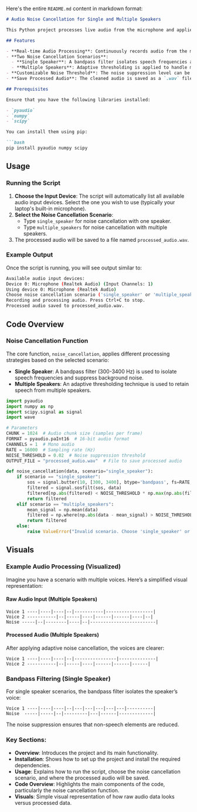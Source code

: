 Here's the entire `README.md` content in markdown format:

```markdown
# Audio Noise Cancellation for Single and Multiple Speakers

This Python project processes live audio from the microphone and applies noise cancellation based on whether the scenario involves a **single speaker** or **multiple speakers**. The project uses the `pyaudio` library to capture audio, `numpy` for data manipulation, `scipy` for signal processing, and `wave` to save the processed audio into a `.wav` file.

## Features

- **Real-time Audio Processing**: Continuously records audio from the microphone and processes it on the fly.
- **Two Noise Cancellation Scenarios**:
  - **Single Speaker**: A bandpass filter isolates speech frequencies and reduces background noise.
  - **Multiple Speakers**: Adaptive thresholding is applied to handle mixed voices, allowing multiple speakers to be heard clearly.
- **Customizable Noise Threshold**: The noise suppression level can be adjusted to balance noise reduction and audio clarity.
- **Save Processed Audio**: The cleaned audio is saved as a `.wav` file for later use.

## Prerequisites

Ensure that you have the following libraries installed:

- `pyaudio`
- `numpy`
- `scipy`

You can install them using pip:

```bash
pip install pyaudio numpy scipy
```

## Usage

### Running the Script

1. **Choose the Input Device**: The script will automatically list all available audio input devices. Select the one you wish to use (typically your laptop's built-in microphone).
2. **Select the Noise Cancellation Scenario**:
   - Type `single_speaker` for noise cancellation with one speaker.
   - Type `multiple_speakers` for noise cancellation with multiple speakers.
3. The processed audio will be saved to a file named `processed_audio.wav`.

### Example Output

Once the script is running, you will see output similar to:

```bash
Available audio input devices:
Device 0: Microphone (Realtek Audio) (Input Channels: 1)
Using device 0: Microphone (Realtek Audio)
Choose noise cancellation scenario ('single_speaker' or 'multiple_speakers'): single_speaker
Recording and processing audio. Press Ctrl+C to stop.
Processed audio saved to processed_audio.wav.
```

## Code Overview

### Noise Cancellation Function
The core function, `noise_cancellation`, applies different processing strategies based on the selected scenario:
- **Single Speaker**: A bandpass filter (300-3400 Hz) is used to isolate speech frequencies and suppress background noise.
- **Multiple Speakers**: An adaptive thresholding technique is used to retain speech from multiple speakers.

```python
import pyaudio
import numpy as np
import scipy.signal as signal
import wave

# Parameters
CHUNK = 1024  # Audio chunk size (samples per frame)
FORMAT = pyaudio.paInt16  # 16-bit audio format
CHANNELS = 1  # Mono audio
RATE = 16000  # Sampling rate (Hz)
NOISE_THRESHOLD = 0.02  # Noise suppression threshold
OUTPUT_FILE = "processed_audio.wav"  # File to save processed audio

def noise_cancellation(data, scenario="single_speaker"):
    if scenario == "single_speaker":
        sos = signal.butter(10, [300, 3400], btype='bandpass', fs=RATE, output='sos')
        filtered = signal.sosfilt(sos, data)
        filtered[np.abs(filtered) < NOISE_THRESHOLD * np.max(np.abs(filtered))] = 0
        return filtered
    elif scenario == "multiple_speakers":
        mean_signal = np.mean(data)
        filtered = np.where(np.abs(data - mean_signal) > NOISE_THRESHOLD, data, mean_signal)
        return filtered
    else:
        raise ValueError("Invalid scenario. Choose 'single_speaker' or 'multiple_speakers'.")
```

## Visuals

### Example Audio Processing (Visualized)

Imagine you have a scenario with multiple voices. Here’s a simplified visual representation:

#### Raw Audio Input (Multiple Speakers)
```
Voice 1 ----|----|----|--|-----------|------------------|
Voice 2 -----------|--|-----|----|------|------|----|--|
Noise -----|--|--------|----|--|-------------------------|
```

#### Processed Audio (Multiple Speakers)
After applying adaptive noise cancellation, the voices are clearer:
```
Voice 1 ----|----|----|--|----------------|--------------|
Voice 2 -----------|--|-----|----|------|------|------|
```

### Bandpass Filtering (Single Speaker)
For single speaker scenarios, the bandpass filter isolates the speaker’s voice:
```
Voice 1 ----|----|----|--|---|---|---|---|---|----------|
Noise  -----|-----|--|---------|---|------|-------------|
```

The noise suppression ensures that non-speech elements are reduced.



### Key Sections:
- **Overview**: Introduces the project and its main functionality.
- **Installation**: Shows how to set up the project and install the required dependencies.
- **Usage**: Explains how to run the script, choose the noise cancellation scenario, and where the processed audio will be saved.
- **Code Overview**: Highlights the main components of the code, particularly the noise cancellation function.
- **Visuals**: Simple visual representation of how raw audio data looks versus processed data.

